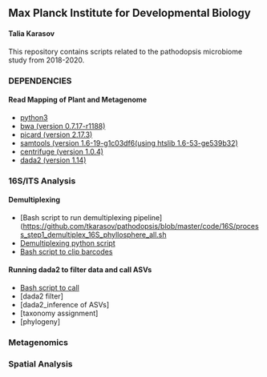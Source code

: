 ## Max Planck Institute for Developmental Biology
#### Talia Karasov
This repository contains scripts related to the pathodopsis microbiome study from 2018-2020.


### DEPENDENCIES
#### Read Mapping of Plant and Metagenome
* [python3](https://www.python.org/download/releases/3.0/)
* [bwa (version 0.7.17-r1188)](https://github.com/lh3/bwa)
* [picard (version 2.17.3)](https://broadinstitute.github.io/picard/)
* [samtools (version 1.6-19-g1c03df6(using htslib 1.6-53-ge539b32)](http://www.htslib.org/)
* [centrifuge (version 1.0.4)](https://ccb.jhu.edu/software/centrifuge/manual.shtml)
* [dada2 (version 1.14)](https://benjjneb.github.io/dada2/)


### 16S/ITS Analysis
#### Demultiplexing
* [Bash script to run demultiplexing pipeline](https://github.com/tkarasov/pathodopsis/blob/master/code/16S/process_step1_demultiplex_16S_phyllosphere_all.sh
* [Demultiplexing python script](https://github.com/tkarasov/pathodopsis/blob/master/code/16S/demultiplex_16S_non_flashed.py)
* [Bash script to clip barcodes](https://github.com/tkarasov/pathodopsis/blob/master/code/16S/clip_barcodes_after_python.sh)

#### Running dada2 to filter data and call ASVs
* [Bash script to call](https://github.com/tkarasov/pathodopsis/blob/master/code/16S/process_step2_rundada2_16S.sh)
* [dada2 filter]
* [dada2_inference of ASVs]
* [taxonomy assignment]
* [phylogeny]

### Metagenomics

### Spatial Analysis
